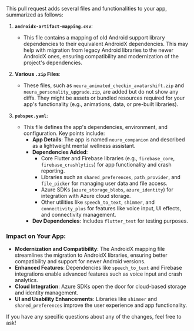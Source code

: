 This pull request adds several files and functionalities to your app, summarized as follows:

1. **`androidx-artifact-mapping.csv`**:
   - This file contains a mapping of old Android support library dependencies to their equivalent AndroidX dependencies. This may help with migration from legacy Android libraries to the newer AndroidX ones, ensuring compatibility and modernization of the project's dependencies.

2. **Various `.zip` Files**:
   - These files, such as `neura_animated_checkin_avatarshift.zip` and `neura_personality_upgrade.zip`, are added but do not show any diffs. They might be assets or bundled resources required for your app's functionality (e.g., animations, data, or pre-built libraries).

3. **`pubspec.yaml`**:
   - This file defines the app's dependencies, environment, and configuration. Key points include:
     - **App Details**: The app is named `neuro_companion` and described as a lightweight mental wellness assistant.
     - **Dependencies Added**:
       - Core Flutter and Firebase libraries (e.g., `firebase_core`, `firebase_crashlytics`) for app functionality and crash reporting.
       - Libraries such as `shared_preferences`, `path_provider`, and `file_picker` for managing user data and file access.
       - Azure SDKs (`azure_storage_blobs`, `azure_identity`) for integration with Azure cloud storage.
       - Other utilities like `speech_to_text`, `shimmer`, and `connectivity_plus` for features like voice input, UI effects, and connectivity management.
     - **Dev Dependencies**: Includes `flutter_test` for testing purposes.

### Impact on Your App:
- **Modernization and Compatibility**: The AndroidX mapping file streamlines the migration to AndroidX libraries, ensuring better compatibility and support for newer Android versions.
- **Enhanced Features**: Dependencies like `speech_to_text` and Firebase integrations enable advanced features such as voice input and crash analytics.
- **Cloud Integration**: Azure SDKs open the door for cloud-based storage and identity management.
- **UI and Usability Enhancements**: Libraries like `shimmer` and `shared_preferences` improve the user experience and app functionality.

If you have any specific questions about any of the changes, feel free to ask!
